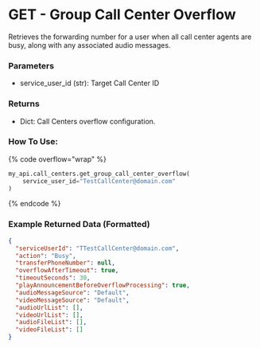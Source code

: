 # GET - Group Call Center Overflow

Retrieves the forwarding number for a user when all call center agents are busy, along with any associated audio messages.

### Parameters&#x20;

* service_user_id (str): Target Call Center ID

### Returns

* Dict: Call Centers overflow configuration.

### How To Use:

{% code overflow="wrap" %}
```python
my_api.call_centers.get_group_call_center_overflow(
    service_user_id="TestCallCenter@domain.com"
)
```
{% endcode %}

### Example Returned Data (Formatted)
```json
{
  "serviceUserId": "TTestCallCenter@domain.com",
  "action": "Busy",
  "transferPhoneNumber": null,
  "overflowAfterTimeout": true,
  "timeoutSeconds": 30,
  "playAnnouncementBeforeOverflowProcessing": true,
  "audioMessageSource": "Default",
  "videoMessageSource": "Default",
  "audioUrlList": [],
  "videoUrlList": [],
  "audioFileList": [],
  "videoFileList": []
}
```
